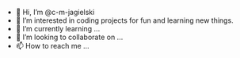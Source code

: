 - 👋 Hi, I’m @c-m-jagielski
- 👀 I’m interested in coding projects for fun and learning new things.
- 🌱 I’m currently learning ...
- 💞️ I’m looking to collaborate on ...
- 📫 How to reach me ...

<!---
c-m-jagielski/c-m-jagielski is a ✨ special ✨ repository because its `README.md` (this file) appears on your GitHub profile.
You can click the Preview link to take a look at your changes.
--->
